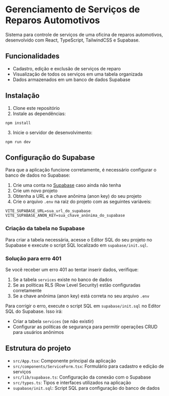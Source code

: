 # Gerenciamento de Serviços de Reparos Automotivos

Sistema para controle de serviços de uma oficina de reparos automotivos, desenvolvido com React, TypeScript, TailwindCSS e Supabase.

## Funcionalidades

- Cadastro, edição e exclusão de serviços de reparo
- Visualização de todos os serviços em uma tabela organizada
- Dados armazenados em um banco de dados Supabase

## Instalação

1. Clone este repositório
2. Instale as dependências:
```
npm install
```
3. Inicie o servidor de desenvolvimento:
```
npm run dev
```

## Configuração do Supabase

Para que a aplicação funcione corretamente, é necessário configurar o banco de dados no Supabase:

1. Crie uma conta no [Supabase](https://supabase.com/) caso ainda não tenha
2. Crie um novo projeto
3. Obtenha a URL e a chave anônima (anon key) do seu projeto
4. Crie o arquivo `.env` na raiz do projeto com as seguintes variáveis:
```
VITE_SUPABASE_URL=sua_url_do_supabase
VITE_SUPABASE_ANON_KEY=sua_chave_anônima_do_supabase
```

### Criação da tabela no Supabase

Para criar a tabela necessária, acesse o Editor SQL do seu projeto no Supabase e execute o script SQL localizado em `supabase/init.sql`.

### Solução para erro 401

Se você receber um erro 401 ao tentar inserir dados, verifique:

1. Se a tabela `services` existe no banco de dados
2. Se as políticas RLS (Row Level Security) estão configuradas corretamente
3. Se a chave anônima (anon key) está correta no seu arquivo `.env`

Para corrigir o erro, execute o script SQL em `supabase/init.sql` no Editor SQL do Supabase. Isso irá:

- Criar a tabela `services` (se não existir)
- Configurar as políticas de segurança para permitir operações CRUD para usuários anônimos

## Estrutura do projeto

- `src/App.tsx`: Componente principal da aplicação
- `src/components/ServiceForm.tsx`: Formulário para cadastro e edição de serviços
- `src/lib/supabase.ts`: Configuração da conexão com o Supabase
- `src/types.ts`: Tipos e interfaces utilizados na aplicação
- `supabase/init.sql`: Script SQL para configuração do banco de dados 